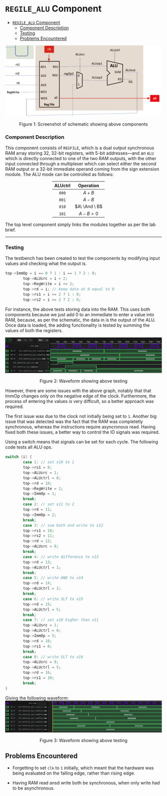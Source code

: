 # `REGILE_ALU` Component

- [`REGILE_ALU` Component](#regile_alu-component)
    - [Component Description](#component-description)
    - [Testing](#testing)
  - [Problems Encountered](#problems-encountered)


![schem](./images/SCHEMATIC.png)
<p style="text-align: center">Figure 1: Screenshot of schematic showing above components</p>


### Component Description

This component consists of `REGFILE`, which is a dual output synchronous RAM array storing 32, 32-bit registers, with 5-bit addresses—and an `ALU` which is directly connected to one of the two RAM outputs, with the other input connected through a multiplexer which can select either the second RAM output or a 32-bit immediate operand coming from the sign extension module. The ALU mode can be controlled as follows:

<div style="margin-left: auto;
            margin-right: auto;
            width: 40%">

| ALUctrl | Operation   |
|:-------:|:-----------:|
| `000`   | $A + B$     |
| `001`   | $A - B$     |
| `010`   | $A\ \And \ B$  |
| `101`   | $A - B > 0$ |

</div>

The top level component simply links the modules together as per the lab brief.

---

### Testing

The testbench has been created to test the components by modifying input values and checking what the output is.

```cpp
top->ImmOp = i == 0 ? 1 : i == 1 ? 2 : 0;
        top->ALUsrc = i < 2;
        top->RegWrite = i <= 2;
        top->rd = i; // keep data at 0 equal to 0
        top->rs1 = i >= 2 ? 1 : 0;
        top->rs2 = i >= 2 ? 2 : 0;
```
For instance, the above tests storing data into the RAM. This uses both components because we just add 0 to an immediate to enter a value into RAM, because, as per the schematic, the data in is the output of the ALU.
Once data is loaded, the adding functionality is tested by summing the values of both the registers.

![wave1](./images/WAVEFORM1.png)
<p style="text-align: center">Figure 2: Waveform showing above testing</p>

However, there are some issues with the above graph, notably that that ImmOp changes only on the negative edge of the clock. Furthermore, the process of entering the values is very difficult, so a better approach was required.

The first issue was due to the clock not initially being set to `1`. Another big issue that was detected was the fact that the RAM was completetly synchronous, whereas the instructions require asyncronous read. Having fixed both these issues, a better way to control the IO signals was required.

Using a switch means that signals can be set for each cycle. The following code tests all ALU ops.

```cpp
switch (i) {
        case 1: // set x10 to 1
        top->rs1 = 0;
        top->ALUsrc = 1;
        top->ALUctrl = 0;
        top->rd = 10;
        top->RegWrite = 1;
        top->ImmOp = 1;
        break;
        case 2: // set x11 to 2
        top->rd = 11;
        top->ImmOp = 2;
        break;
        case 3: // sum both and write to x12
        top->rs1 = 10;
        top->rs2 = 11;
        top->rd = 12;
        top->ALUsrc = 0;
        break;
        case 4: // write difference to x13
        top->rd = 13;
        top->ALUctrl = 1;
        break;
        case 5: // write AND to x14
        top->rd = 14;
        top->ALUctrl = 2;
        break;
        case 6: // write SLT to x15
        top->rd = 15;
        top->ALUctrl = 5;
        break;
        case 7: // set x10 higher than x11
        top->ALUsrc = 1;
        top->ALUctrl = 0;
        top->ImmOp = 5;
        top->rd = 10;
        top->rs1 = 0;
        break;
        case 8: // write SLT to x16
        top->ALUsrc = 0;
        top->ALUctrl = 5;
        top->rd = 16;
        top->rs1 = 10;
        break;
}
```
Giving the following waveform:
![wave2](./images/WAVEFORM2.png)
<p style="text-align: center">Figure 3: Waveform showing above testing</p>

## Problems Encountered

- Forgetting to set `clk` to `1` initially, which meant that the hardware was being evaluated on the falling edge, rather than rising edge.

- Having RAM read ansd write both be synchronous, when only write had to be asynchronous.
